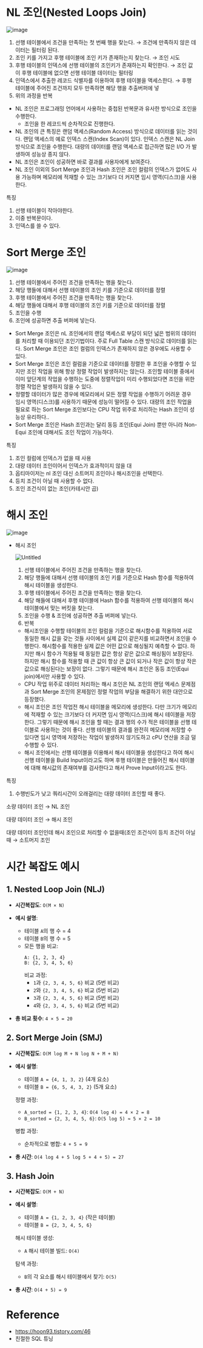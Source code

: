 # NL 조인(Nested Loops Join)

![image](https://github.com/eastperson/TIL/assets/66561524/ee7c2149-6130-446b-8412-59fee8c789a0)

1. 선행 테이블에서 조건을 만족하는 첫 번째 행을 찾는다. → 조건에 만족하지 않은 데이터는 필터링 된다.
2. 조인 키를 가지고 후행 테이블에 조인 키가 존재하는지 찾는다. → 조인 시도
3. 후행 테이블의 인덱스에 선행 테이블의 조인키가 존재하는지 확인한다. → 조인 값이 후행 테이블에 없으면 선행 테이블 데이터는 필터링
4. 인덱스에서 추출한 레코드 식별자를 이용하여 후행 테이블을 액세스한다. → 후행 테이블에 주어진 조건까지 모두 만족하면 해당 행을 추출버퍼에 넣
5. 위의 과정을 반복
- NL 조인은 프로그래밍 언어에서 사용하는 중첩된 반복문과 유사한 방식으로 조인을 수행한다.
    - 조인을 한 레코드씩 순차적으로 진행한다.
- NL 조인의 큰 특징은 랜덤 액세스(Random Access) 방식으로 데이터를 읽는 것이다. 랜덤 액세스의 예로 인덱스 스캔(Index Scan)이 있다. 인덱스 스캔은 NL Join 방식으로 조인을 수행한다.  대량의 데이터를 랜덤 액세스로 접근하면 많은 I/O 가 발생하여 성능상 종지 않다.
- NL 조인은 조인이 성공하면 바로 결과를 사용자에게 보여준다.
- NL 조인 이외의 Sort Merge 조인과 Hash 조인은 조인 컬럼의 인덱스가 없어도 사용 가능하며 메모리에 적재할 수 있는 크기보다 더 커지면 임시 영역(디스크)을 사용한다.

특징

1. 선행 테이블이 작아야한다.
2. 이중 반복문이다.
3. 인덱스를 쓸 수 있다.

# Sort Merge 조인

![image](https://github.com/eastperson/TIL/assets/66561524/91002f6a-e632-4270-8a6d-46266357ac36)

1. 선행 테이블에서 주어진 조건을 만족하는 행을 찾는다.
2. 해당 행들에 대해서 선행 테이블의 조인 키를 기준으로 데이터를 정렬
3. 후행 테이블에서 주어진 조건을 만족하는 행을 찾는다.
4. 해당 행들에 대해서 후행 테이블의 조인 키를 기준으로 데이터를 정렬
5. 조인을 수행
6. 조인에 성공하면 추출 버퍼에 넣는다.
- Sort Merge 조인은 nL 조인에서의 랜덤 액세스로 부담이 되던 넓은 범위의 데이터를 처리할 때 이용되던 조인기법이다. 주로 Full Table 스캔 방식으로 데이터를 읽는다. Sort Merge 조인은 조인 컬럼의 인덱스가 존재하지 않은 경우에도 사용할 수 있다.
- Sort Merge 조인은 조인 컬럼을 기준으로 데이터를 정렬한 후 조인을 수행할 수 있지만 조인 작업을 위해 항상 정렬 작업이 발생하지는 않는다. 조인할 테이블 중에서 이미 앞단계의 작업을 수행하는 도중에 정렬작업이 미리 수행되었다면 조인을 위한 정렬 작업은 발생하지 않을 수 있다.
- 정렬할 데이터가 많은 경우에 메모리에서 모든 정렬 작업을 수행하기 어려운 경우 임시 영역(디스크)를 사용하기 때문에 성능이 떨어질 수 있다. 대량의 조인 작업을 필요로 하는 Sort Merge 조인보다는 CPU 작업 위주로 처리하는 Hash 조인이 성능상 유리하다..
- Sort Merge 조인은 Hash 조인과는 달리 동등 조인(Equi Join) 뿐만 아니라 Non-Equi 조인에 대해서도 조인 작업이 가능하다.

특징

1. 조인 컬럼에 인덱스가 없을 때 사용
2. 대량 데이터 조인이어서 인덱스가 효과적이지 않을 대
3. 옵티마이저는 nl 조인 대신 소트머지 조인이나 해시조인을 선택한다.
4. 등치 조건이 아닐 때 사용할 수 없다.
5. 조인 조건식이 없는 조인(카테시안 곱)

# 해시 조인

![image](https://github.com/eastperson/TIL/assets/66561524/994be27b-47d3-4ef5-be86-fc29d2b8befb)

- 해시 조인
    
    ![Untitled](https://prod-files-secure.s3.us-west-2.amazonaws.com/42cbe704-281a-45d0-9033-fbddd5f484df/69f47bdb-8009-4635-9a88-5ec9e3686c04/Untitled.png)
    
    1. 선행 테이블에서 주어진 조건을 만족하는 행을 찾는다.
    2. 해당 행들에 대해서 선행 테이블의 조인 키를 기준으로 Hash 함수를 적용하여 해시 테이블을 생성한다.
    3. 후행 테이블에서 주어진 조건을 만족하는 행을 찾는다.
    4. 해당 해들에 대해서 후행 테이블에 Hash 함수를 적용하여 선행 테이블의 해시 테이블에서 맞는 버킷을 찾는다.
    5. 조인을 수행 & 조인에 성공하면 추출 버퍼에 넣는다.
    6. 반복
    - 해시조인을 수행할 테이블의 조인 컬럼을 기준으로 해시함수를 적용하여 서로 동일한 해시 값을 갖는 것들 사이에서 실제 값이 같은지를 비교하면서 조인을 수행한다. 해시함수를 적용한 실제 값은 어떤 값으로 해싱될지 예측할 수 없다. 하지만 해시 함수가 적용될 때 동일한 값은 항상 같은 값으로 해싱됨이 보장된다. 하지만 해시 함수를 적용할 때 큰 값이 항상 큰 값이 되거나 작은 값이 항상 작은값으로 해싱된다는 보장이 없다. 그렇기 때문에 해시 조인은 동등 조인(Equi join)에서만 사용할 수 있다.
    - CPU 작업 위주로 데이터 처리하는 해시 조인은 NL 조인의 랜덤 엑세스 문제점과 Sort Merge 조인의 몬제점인 정렬 작업의 부담을 해결하기 위한 대안으로 등장했다.
    - 해시 조인은 조인 작업전 해시 테이블을 메모리에 생성한다. 다만 크기가 메모리에 적재할 수 있는 크기보다 더 커지면 임시 영역(디스크)에 해시 테이블을 저장한다. 그렇기 때문에 해시 조인을 할 때는 결과 행의 수가 적은 테이블을 선행 테이블로 사용하는 것이 좋다. 선행 테이블의 결과를 완전히 메모리에 저장할 수 있다면 임시 영역에 저장하는 작업이 발생하지 않기도하고 cPU 연산을 조금 덜 수행할 수 있다.
    - 해시 조인에서는 선행 테이블을 이용해서 해시 테이블을 생성한다고 하여 해시 선행 테이블을 Build Input이라고도 하며 후행 테이블은 만들어진 해시 테이블에 대해 해시값의 존재여부를 검사한다고 해서 Prove Input이라고도 한다.

특징

1. 수행빈도가 낮고 쿼리시간이 오래걸리는 대량 데이터 조인할 때 좋다.

소량 데이터 조인 → NL 조인

대량 데이터 조인 → 해시 조인

대량 데이터 조인인데 해시 조인으로 처리할 수 없을때(조인 조건식이 등치 조건이 아닐때 → 소트머지 조인

# 시간 복잡도 예시

## 1. Nested Loop Join (NLJ)
- **시간복잡도**: `O(M × N)`
- **예시 설명**:
  - 테이블 `A`의 행 수 = 4
  - 테이블 `B`의 행 수 = 5
  - 모든 행을 비교:
    ```plaintext
    A: {1, 2, 3, 4}
    B: {2, 3, 4, 5, 6}
    ```
    비교 과정:
    - `1`과 `{2, 3, 4, 5, 6}` 비교 (5번 비교)
    - `2`와 `{2, 3, 4, 5, 6}` 비교 (5번 비교)
    - `3`과 `{2, 3, 4, 5, 6}` 비교 (5번 비교)
    - `4`와 `{2, 3, 4, 5, 6}` 비교 (5번 비교)

- **총 비교 횟수**: `4 × 5 = 20`

## 2. Sort Merge Join (SMJ)
- **시간복잡도**: `O(M log M + N log N + M + N)`
- **예시 설명**:
  - 테이블 `A = {4, 1, 3, 2}` (4개 요소)
  - 테이블 `B = {6, 5, 4, 3, 2}` (5개 요소)
  
  정렬 과정:
  - `A_sorted = {1, 2, 3, 4}`: `O(4 log 4) = 4 × 2 = 8`
  - `B_sorted = {2, 3, 4, 5, 6}`: `O(5 log 5) ≈ 5 × 2 = 10`

  병합 과정:
  - 순차적으로 병합: `4 + 5 = 9`

- **총 시간**: `O(4 log 4 + 5 log 5 + 4 + 5) = 27`

## 3. Hash Join
- **시간복잡도**: `O(M + N)`
- **예시 설명**:
  - 테이블 `A = {1, 2, 3, 4}` (작은 테이블)
  - 테이블 `B = {2, 3, 4, 5, 6}`

  해시 테이블 생성:
  - `A` 해시 테이블 빌드: `O(4)`

  탐색 과정:
  - `B`의 각 요소를 해시 테이블에서 찾기: `O(5)`

- **총 시간**: `O(4 + 5) = 9`

# Reference

- https://hoon93.tistory.com/46
- 친절한 SQL 튜닝
